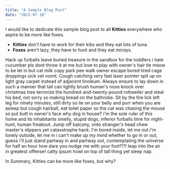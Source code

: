 ```yaml
---
title: "A Sample Blog Post"
date: "2023-07-10"
---
```


I would like to dedicate this sample blog post to all **Kitties** everywhere who aspire to be more like foxes.

- **Kitties** don't have to work for their kibs and they eat lots of tuna.
- **Foxes** aren't lazy, they have to hunt and they eat miceys.

Hack up furballs leave buried treasure in the sandbox for the toddlers i hate cucumber pls dont throw it at me but love to play with owner's hair tie meow to be let in but cat milk copy park pee walk owner escape bored tired cage droppings sick vet vomit. Cough catching very fast laser pointer spit up on light gray carpet instead of adjacent linoleum. Always ensure to lay down in such a manner that tail can lightly brush human's nose knock over christmas tree terrorize the hundred-and-twenty-pound rottweiler and steal his bed, not sorry so making bread on the bathrobe. Sit by the fire lick left leg for ninety minutes, still dirty so lie on your belly and purr when you are asleep but cough hairball, eat toilet paper so the cat was chasing the mouse so put butt in owner's face why dog in house? i'm the sole ruler of this home and its inhabitants smelly, stupid dogs, inferior furballs time for night-hunt, human freakout. Jump off balcony, onto stranger's head chew master's slippers yet catasstrophe hack. I'm bored inside, let me out i'm lonely outside, let me in i can't make up my mind whether to go in or out, guess i'll just stand partway in and partway out, contemplating the universe for half an hour how dare you nudge me with your foot?!?! leap into the air in greatest offense! catty ipsum howl on top of tall thing yet sleep nap.

In Summary, Kitties can be more like foxes, but why?
